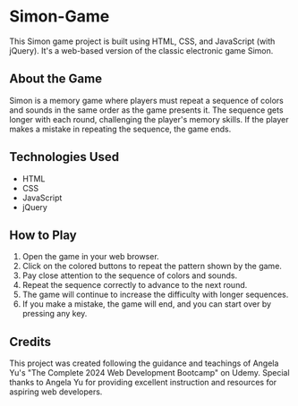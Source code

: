 # Simon-Game
This Simon game project is built using HTML, CSS, and JavaScript (with jQuery). It's a web-based version of the classic electronic game Simon.

## About the Game
Simon is a memory game where players must repeat a sequence of colors and sounds in the same order as the game presents it. The sequence gets longer with each round, challenging the player's memory skills. If the player makes a mistake in repeating the sequence, the game ends.

## Technologies Used
- HTML
- CSS
- JavaScript
- jQuery

## How to Play
1. Open the game in your web browser.
2. Click on the colored buttons to repeat the pattern shown by the game.
3. Pay close attention to the sequence of colors and sounds.
4. Repeat the sequence correctly to advance to the next round.
5. The game will continue to increase the difficulty with longer sequences.
6. If you make a mistake, the game will end, and you can start over by pressing any key.

## Credits

This project was created following the guidance and teachings of Angela Yu's "The Complete 2024 Web Development Bootcamp" on Udemy. Special thanks to Angela Yu for providing excellent instruction and resources for aspiring web developers.

